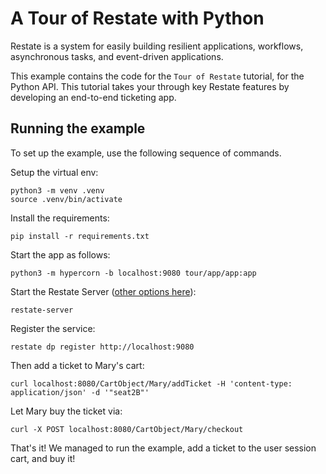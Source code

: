 # A Tour of Restate with Python

Restate is a system for easily building resilient applications, workflows, asynchronous tasks,
and event-driven applications.

This example contains the code for the `Tour of Restate` tutorial, for the Python API.
This tutorial takes your through key Restate features by developing an end-to-end ticketing app.


## Running the example

To set up the example, use the following sequence of commands.

Setup the virtual env:

```shell
python3 -m venv .venv
source .venv/bin/activate
```

Install the requirements:

```shell
pip install -r requirements.txt
```

Start the app as follows:

```shell
python3 -m hypercorn -b localhost:9080 tour/app/app:app
```

Start the Restate Server ([other options here](https://docs.restate.dev/develop/local_dev)):

```shell
restate-server
```

Register the service:

```shell
restate dp register http://localhost:9080
```

Then add a ticket to Mary's cart:

```shell
curl localhost:8080/CartObject/Mary/addTicket -H 'content-type: application/json' -d '"seat2B"'
```

Let Mary buy the ticket via:
```shell
curl -X POST localhost:8080/CartObject/Mary/checkout
```

That's it! We managed to run the example, add a ticket to the user session cart, and buy it!
